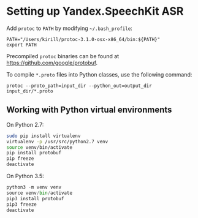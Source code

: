# Setting up Yandex.SpeechKit ASR

Add `protoc` to `PATH` by modifying `~/.bash_profile`:

    PATH="/Users/kirill/protoc-3.1.0-osx-x86_64/bin:${PATH}"
    export PATH

Precompiled `protoc` binaries can be found at <https://github.com/google/protobuf>.

To compile `*.proto` files into Python classes, use the following command:

```shell
protoc --proto_path=input_dir --python_out=output_dir input_dir/*.proto
```

## Working with Python virtual environments

On Python 2.7:

```bash
sudo pip install virtualenv
virtualenv -p /usr/src/python2.7 venv
source venv/bin/activate
pip install protobuf
pip freeze
deactivate
```

On Python 3.5:

```python
python3 -m venv venv
source venv/bin/activate
pip3 install protobuf
pip3 freeze
deactivate
```
